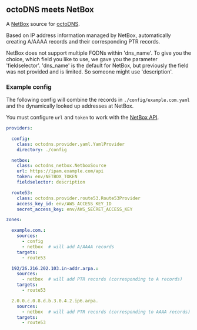## octoDNS meets NetBox

A [NetBox](https://github.com/digitalocean/netbox) source for [octoDNS](https://github.com/github/octodns/).

Based on IP address information managed by NetBox,
automatically creating A/AAAA records and their corresponding PTR records.

NetBox does not support multiple FQDNs within 'dns_name'. To give you the choice,
which field you like to use, we gave you the parameter 'fieldselector'.
'dns_name' is the default for NetBox, but previously the field was not provided
and is limited. So someone might use 'description'.


### Example config

The following config will combine the records in `./config/example.com.yaml`
and the dynamically looked up addresses at NetBox.

You must configure `url` and `token` to work with the [NetBox API](https://netbox.readthedocs.io/en/latest/api/overview/).

```yaml
providers:

  config:
    class: octodns.provider.yaml.YamlProvider
    directory: ./config

  netbox:
    class: octodns_netbox.NetboxSource
    url: https://ipam.example.com/api
    token: env/NETBOX_TOKEN
    fieldselector: description

  route53:
    class: octodns.provider.route53.Route53Provider
    access_key_id: env/AWS_ACCESS_KEY_ID
    secret_access_key: env/AWS_SECRET_ACCESS_KEY

zones:

  example.com.:
    sources:
      - config
      - netbox  # will add A/AAAA records
    targets:
      - route53

  192/26.216.202.103.in-addr.arpa.:
    sources:
      - netbox  # will add PTR records (corresponding to A records)
    targets:
      - route53

  2.0.0.c.0.8.d.b.3.0.4.2.ip6.arpa.
    sources:
      - netbox  # will add PTR records (corresponding to AAAA records)
    targets:
      - route53
```

